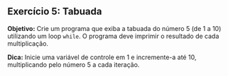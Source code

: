## Exercício 5: Tabuada 
 **Objetivo:** Crie um programa que exiba a tabuada do número 5 (de 1 a 10) utilizando um loop `while`. O programa deve imprimir o resultado de cada multiplicação. 

 
**Dica:** Inicie uma variável de controle em 1 e incremente-a até 10, multiplicando pelo número 5 a cada iteração. 

 

 
